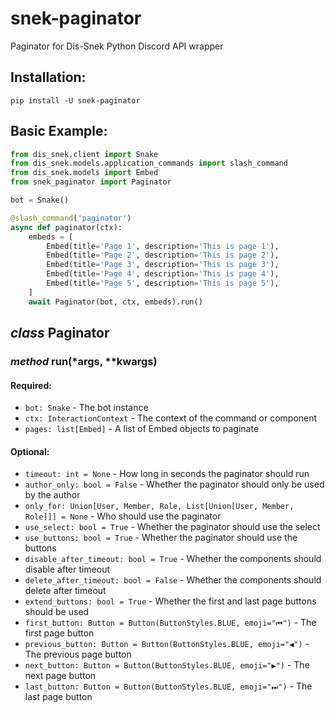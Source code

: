 # snek-paginator
Paginator for Dis-Snek Python Discord API wrapper

## Installation:

```
pip install -U snek-paginator
```

## Basic Example:

```py
from dis_snek.client import Snake
from dis_snek.models.application_commands import slash_command
from dis_snek.models import Embed
from snek_paginator import Paginator

bot = Snake()

@slash_command('paginator')
async def paginator(ctx):
    embeds = [
        Embed(title='Page 1', description='This is page 1'),
        Embed(title='Page 2', description='This is page 2'),
        Embed(title='Page 3', description='This is page 3'),
        Embed(title='Page 4', description='This is page 4'),
        Embed(title='Page 5', description='This is page 5'),
    ]
    await Paginator(bot, ctx, embeds).run()
```

## *class* Paginator

### *method* run(*args, **kwargs)

#### Required:

- `bot: Snake` - The bot instance
- `ctx: InteractionContext` - The context of the command or component
- `pages: list[Embed]` - A list of Embed objects to paginate

#### Optional:

- `timeout: int = None` - How long in seconds the paginator should run
- `author_only: bool = False` - Whether the paginator should only be used by the author
- `only_for: Union[User, Member, Role, List[Union[User, Member, Role]]] = None` - Who should use the paginator
- `use_select: bool = True` - Whether the paginator should use the select
- `use_buttons: bool = True` - Whether the paginator should use the buttons
- `disable_after_timeout: bool = True` - Whether the components should disable after timeout
- `delete_after_timeout: bool = False` - Whether the components should delete after timeout
- `extend_buttons: bool = True` - Whether the first and last page buttons should be used
- `first_button: Button = Button(ButtonStyles.BLUE, emoji="⏮")` - The first page button
- `previous_button: Button = Button(ButtonStyles.BLUE, emoji="◀")` - The previous page button
- `next_button: Button = Button(ButtonStyles.BLUE, emoji="▶")` - The next page button
- `last_button: Button = Button(ButtonStyles.BLUE, emoji="⏭")` - The last page button
